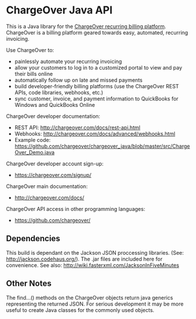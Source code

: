ChargeOver Java API
===================

This is a Java library for the [ChargeOver recurring billing platform](http://www.chargeover.com/). ChargeOver is a billing platform geared towards easy, automated, recurring invoicing. 


Use ChargeOver to:

* painlessly automate your recurring invoicing 
* allow your customers to log in to a customized portal to view and pay their bills online
* automatically follow up on late and missed payments
* build developer-friendly billing platforms (use the ChargeOver REST APIs, code libraries, webhooks, etc.)
* sync customer, invoice, and payment information to QuickBooks for Windows and QuickBooks Online


ChargeOver developer documentation:

* REST API: http://chargeover.com/docs/rest-api.html
* Webhooks: http://chargeover.com/docs/advanced/webhooks.html
* Example code: https://github.com/chargeover/chargeover_java/blob/master/src/ChargeOver_Demo.java


ChargeOver developer account sign-up:

* https://chargeover.com/signup/


ChargeOver main documentation:

* http://chargeover.com/docs/


ChargeOver API access in other programming languages:

* https://github.com/chargeover/


Dependencies
------------

This build is dependant on the Jackson JSON proccessing libraries. (See: http://jackson.codehaus.org/). The .jar files are
included here for convenience. See also: http://wiki.fasterxml.com/JacksonInFiveMinutes

Other Notes
-----------

The find...() methods on the ChargeOver objects return java generics representing the returned JSON. For serious development it may be more
useful to create Java classes for the commonly used objects.
